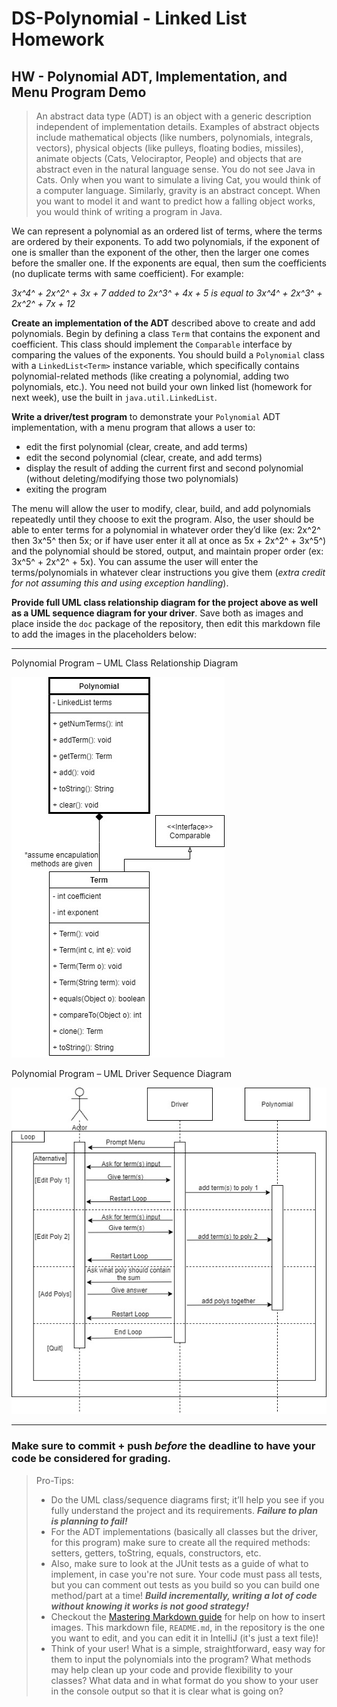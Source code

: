 # DS-Polynomial - Linked List Homework
## HW - Polynomial ADT, Implementation, and Menu Program Demo

> An abstract data type (ADT) is an object with a generic description independent of implementation details.  Examples of abstract objects include mathematical objects (like numbers, polynomials, integrals, vectors), physical objects (like pulleys, floating bodies, missiles), animate objects (Cats, Velociraptor, People) and objects that are abstract even in the natural language sense. You do not see Java in Cats. Only when you want to simulate a living Cat, you would think of a computer language. Similarly, gravity is an abstract concept. When you want to model it and want to predict how a falling object works, you would think of writing a program in Java.

We can represent a polynomial as an ordered list of terms, where the terms are ordered by their exponents. To add two polynomials,  if the exponent of one is smaller than the exponent of the other, then the larger one comes before the smaller one.  If the exponents are equal, then sum the coefficients (no duplicate terms with same coefficient).  For example:

*3x^4^ + 2x^2^ + 3x + 7 added to 2x^3^ + 4x + 5 is equal to 3x^4^ + 2x^3^ + 2x^2^ + 7x + 12*

**Create an implementation of the ADT** described above to create and add polynomials.  Begin by defining a class `Term` that contains the exponent and coefficient.  This class should implement the `Comparable` interface by comparing the values of the exponents.  You should build a `Polynomial` class with a `LinkedList<Term>` instance variable, which specifically contains polynomial-related methods (like creating a polynomial, adding two polynomials, etc.).  You need not build your own linked list (homework for next week), use the built in `java.util.LinkedList`.  

**Write a driver/test program** to demonstrate your `Polynomial` ADT implementation, with a menu program that allows a user to:

- edit the first polynomial (clear, create, and add terms)
- edit the second polynomial (clear, create, and add terms)
- display the result of adding the current first and second polynomial (without deleting/modifying those two polynomials)
- exiting the program

The menu will allow the user to modify, clear, build, and add polynomials repeatedly until they choose to exit the program.  Also, the user should be able to enter terms for a polynomial in whatever order they’d like (ex: 2x^2^ then 3x^5^ then 5x; or if have user enter it all at once as 5x + 2x^2^ + 3x^5^) and the polynomial should be stored, output, and maintain proper order (ex: 3x^5^ + 2x^2^ + 5x).  You can assume the user will enter the terms/polynomials in whatever clear instructions you give them (*extra credit for not assuming this and using exception handling*).

**Provide full UML class relationship diagram for the project above as well as a UML sequence diagram for your driver**. Save both as images and place inside the `doc` package of the repository, then edit this markdown file to add the images in the placeholders below:


----------


Polynomial Program – UML Class Relationship Diagram

![UML Class Relationship Diagram](https://github.com/immunooo/Homework/blob/master/src/edu/miracosta/cs113/homework3/Homework3UML.jpg)

Polynomial Program – UML Driver Sequence Diagram

![UML Diver Sequence Diagram](https://github.com/immunooo/Homework/blob/master/src/edu/miracosta/cs113/homework3/homework3UMLSequence.jpg)


----------


### Make sure to commit + push *before* the deadline to have your code be considered for grading.

>Pro-Tips:
>- Do the UML class/sequence diagrams first; it’ll help you see if you fully understand the project and its requirements.  ***Failure to plan is planning to fail!***
>- For the ADT implementations (basically all classes but the driver, for this program) make sure to create all the required methods: setters, getters, toString, equals, constructors, etc.
>- Also, make sure to look at the JUnit tests as a guide of what to implement, in case you're not sure.  Your code must pass all tests, but you can comment out tests as you build so you can build one method/part at a time! ***Build incrementally, writing a lot of code without knowing it works is not good strategy!***
>- Checkout the [Mastering Markdown guide](https://guides.github.com/features/mastering-markdown/) for help on how to insert images.  This markdown file, `README.md`, in the repository is the one you want to edit, and you can edit it in IntelliJ (it's just a text file)!
>- Think of your user! What is a simple, straightforward, easy way for them to input the polynomials into the program? What methods may help clean up your code and provide flexibility to your classes?  What data and in what format do you show to your user in the console output so that it is clear what is going on?
